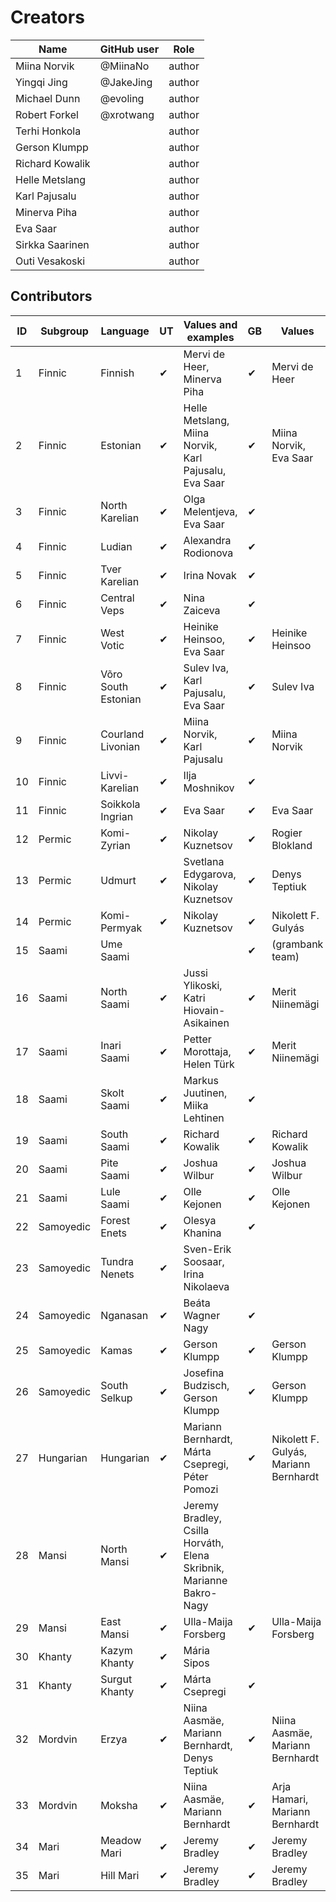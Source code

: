 # Creators

Name               | GitHub user     | Role
---                | ---             | ---
Miina Norvik | @MiinaNo | author
Yingqi Jing | @JakeJing | author
Michael Dunn | @evoling | author
Robert Forkel | @xrotwang | author
Terhi Honkola | | author
Gerson Klumpp | | author
Richard Kowalik | | author 
Helle Metslang | | author
Karl Pajusalu | | author
Minerva Piha | | author
Eva Saar | | author
Sirkka Saarinen | | author
Outi Vesakoski |  | author


## Contributors

ID|Subgroup|Language|UT|Values and examples|GB|Values|Examples
---|---|---|---|---|---|---|---
1|Finnic|Finnish|✔|Mervi de Heer, Minerva Piha|✔|Mervi de Heer|Maria Merilo
2|Finnic|Estonian|✔|Helle Metslang, Miina Norvik, Karl Pajusalu, Eva Saar|✔|Miina Norvik, Eva Saar|Maria Merilo
3|Finnic|North Karelian|✔|Olga Melentjeva, Eva Saar|✔||
4|Finnic|Ludian|✔|Alexandra Rodionova|✔||
5|Finnic|Tver Karelian|✔|Irina Novak|✔||
6|Finnic|Central Veps|✔|Nina Zaiceva|✔||Janek Vaab|
7|Finnic|West Votic|✔|Heinike Heinsoo, Eva Saar|✔|Heinike Heinsoo|Georg Timoštšenko
8|Finnic|Võro South Estonian|✔|Sulev Iva, Karl Pajusalu, Eva Saar|✔|Sulev Iva|Janek Vaab
9|Finnic|Courland Livonian|✔|Miina Norvik, Karl Pajusalu|✔|Miina Norvik|Marili Tomingas
10|Finnic|Livvi-Karelian|✔|Ilja Moshnikov|✔||
11|Finnic|Soikkola Ingrian|✔|Eva Saar|✔|Eva Saar|
12|Permic|Komi-Zyrian|✔|Nikolay Kuznetsov|✔|Rogier Blokland|Przemysław Podleśny
13|Permic|Udmurt|✔|Svetlana Edygarova, Nikolay Kuznetsov|✔|Denys Teptiuk|Denys Teptiuk
14|Permic|Komi-Permyak|✔|Nikolay Kuznetsov|✔|Nikolett F. Gulyás|Nikolay Kuznetsov
15|Saami|Ume Saami|||✔|(grambank team)
16|Saami|North Saami|✔|Jussi Ylikoski, Katri Hiovain-Asikainen|✔|Merit Niinemägi|Merit Niinemägi
17|Saami|Inari Saami|✔|Petter Morottaja, Helen Türk|✔|Merit Niinemägi|Merit Niinemägi
18|Saami|Skolt Saami|✔|Markus Juutinen, Miika Lehtinen|✔||
19|Saami|South Saami|✔|Richard Kowalik|✔|Richard Kowalik|
20|Saami|Pite Saami|✔|Joshua Wilbur|✔|Joshua Wilbur|Mihkel Rünkla
21|Saami|Lule Saami|✔|Olle Kejonen|✔|Olle Kejonen|
22|Samoyedic|Forest Enets|✔|Olesya Khanina|✔||
23|Samoyedic|Tundra Nenets|✔|Sven-Erik Soosaar, Irina Nikolaeva|||
24|Samoyedic|Nganasan|✔|Beáta Wagner Nagy|✔||
25|Samoyedic|Kamas|✔|Gerson Klumpp|✔|Gerson Klumpp|Marili Tomingas
26|Samoyedic|South Selkup|✔|Josefina Budzisch, Gerson Klumpp|✔|Gerson Klumpp|
27|Hungarian|Hungarian|✔|Mariann Bernhardt, Márta Csepregi, Péter Pomozi|✔|Nikolett F. Gulyás, Mariann Bernhardt|Mihkel Rünkla
28|Mansi|North Mansi|✔|Jeremy Bradley, Csilla Horváth, Elena Skribnik, Marianne Bakro-Nagy|||
29|Mansi|East Mansi|✔|Ulla-Maija Forsberg|✔|Ulla-Maija Forsberg|
30|Khanty|Kazym Khanty|✔|Mária Sipos|||
31|Khanty|Surgut Khanty|✔|Márta Csepregi|✔||
32|Mordvin|Erzya|✔|Niina Aasmäe, Mariann Bernhardt, Denys Teptiuk|✔|Niina Aasmäe, Mariann Bernhardt|Rodolfo Basile
33|Mordvin|Moksha|✔|Niina Aasmäe,  Mariann Bernhardt|✔|Arja Hamari, Mariann Bernhardt|Denys Teptiuk
34|Mari|Meadow Mari|✔|Jeremy Bradley|✔|Jeremy Bradley|Przemysław Podleśny
35|Mari|Hill Mari|✔|Jeremy Bradley|✔|Jeremy Bradley|

